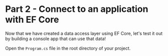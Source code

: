 # Part 2 - Connect to an application with EF Core

Now that we have created a data access layer using EF Core, let's test it out by building a console app that can use that data!

Open the `Program.cs` file in the root directory of your project.

